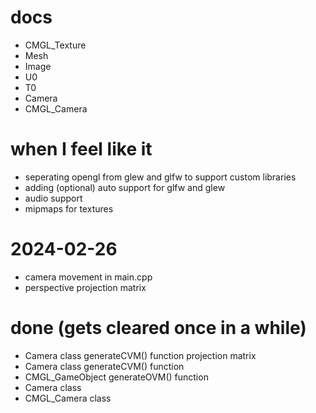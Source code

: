 # docs
- CMGL_Texture
- Mesh
- Image
- U0
- T0
- Camera
- CMGL_Camera

# when I feel like it
- seperating opengl from glew and glfw to support custom libraries
- adding (optional) auto support for glfw and glew
- audio support
- mipmaps for textures

# 2024-02-26
- camera movement in main.cpp
- perspective projection matrix

# done (gets cleared once in a while)
- Camera class generateCVM() function projection matrix
- Camera class generateCVM() function
- CMGL_GameObject generateOVM() function
- Camera class
- CMGL_Camera class